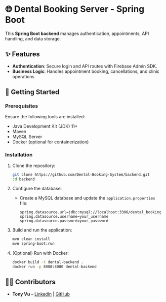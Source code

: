 # 🌐 Dental Booking Server - Spring Boot

This **Spring Boot backend** manages authentication, appointments, API handling, and data storage.

## ✨ Features

- **Authentication**: Secure login and API routes with Firebase Admin SDK.
- **Business Logic**: Handles appointment booking, cancellations, and clinic operations.

## 🚀 Getting Started

### Prerequisites

Ensure the following tools are installed:

- Java Development Kit (JDK) 11+
- Maven  
- MySQL Server  
- Docker (optional for containerization)

### Installation

1. Clone the repository:
   ```bash
   git clone https://github.com/Dental-Booking-System/backend.git
   cd backend
   ```

2. Configure the database:
   - Create a MySQL database and update the `application.properties` file:
     ```properties
     spring.datasource.url=jdbc:mysql://localhost:3306/dental_booking
     spring.datasource.username=your_username
     spring.datasource.password=your_password
     ```

3. Build and run the application:
   ```bash
   mvn clean install
   mvn spring-boot:run
   ```

4. (Optional) Run with Docker:
   ```bash
   docker build -t dental-backend .
   docker run -p 8080:8080 dental-backend
   ```

## 🧑‍💻 Contributors

- **Tony Vu** – [LinkedIn](https://linkedin.com/in/duyquocvu) | [GitHub](https://github.com/quocduyvu6262)
